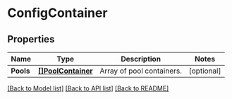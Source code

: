 # ConfigContainer

## Properties
Name | Type | Description | Notes
------------ | ------------- | ------------- | -------------
**Pools** | [**[]PoolContainer**](PoolContainer.md) | Array of pool containers. | [optional] 

[[Back to Model list]](../README.md#documentation-for-models) [[Back to API list]](../README.md#documentation-for-api-endpoints) [[Back to README]](../README.md)


